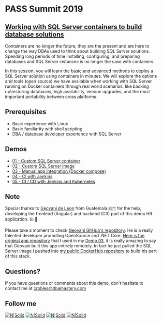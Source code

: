 # PASS Summit 2019
## [Working with SQL Server containers to build database solutions](bit.ly/3fp6T9Y)

Containers are no longer the future, they are the present and are here to change the way DBAs used to think about building SQL Server solutions. Spending long periods of time installing, configuring, and preparing databases and SQL Server instances is no longer the case with containers. 

In this session, you will learn the basic and advanced methods to deploy a SQL Server solution using containers in minutes. We will explore the options and tools (open source) we have available when working with SQL Server running on Docker containers through real world scenarios, like backing up\restoring databases, high availability, version upgrades, and the most important portability between cross platforms.

## **Prerequisites**  
* Basic experience with Linux
* Basic familiarity with shell scripting
* DBA / database developer experience with SQL Server

## **Demos**  
* [01 - Custom SQL Server container](Demo_01)
* [02 - Custom SQL Server image](Demo_02)
* [03 - Manual app integration (Docker compose)](Demo_03)
* [04 - CI with Jenkins](Demo_04)
* [05 - CI / CD with Jenkins and Kubernetes](Demo_05)

## Note
Special thanks to [Geovani de Leon](https://www.linkedin.com/in/geovani-de-león-5a315359/) from Guatemala 🇬🇹 for the help, developing the frontend (Angular) and backend (C#) part of this demo HR application. 👍 🚀

Please take a moment to check [Geovani GitHub's repository](https://github.com/yovafree). He is a really talented developer promoting OpenSource and .NET Core. [Here is the original app repository](https://git.io/JezQC) that I used in my [Demo 03](Demo_03), it is really amazing to say that Geovani built this app entirely remotely. In fact he just pulled the SQL Server image I pushed into [my public DockerHub repository](https://hub.docker.com/repository/docker/crobles10/hr-db-dev_stg) to build his part of this stack.

## Questions?
If you have questions or comments about this demo, don't hesitate to contact me at <crobles@dbamastery.com>

## Follow me
[![N|Solid](http://dbamastery.com/wp-content/uploads/2018/08/if_twitter_circle_color_107170.png)](https://twitter.com/dbamastery) [![N|Solid](http://dbamastery.com/wp-content/uploads/2018/08/if_github_circle_black_107161.png)](https://github.com/dbamaster) [![N|Solid](http://dbamastery.com/wp-content/uploads/2018/08/if_linkedin_circle_color_107178.png)](https://www.linkedin.com/in/croblesdba/) [![N|Solid](http://dbamastery.com/wp-content/uploads/2018/08/if_browser_1055104.png)](http://dbamastery.com/)
